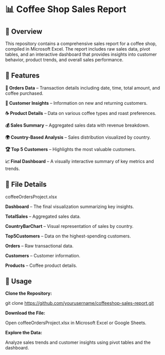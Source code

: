 # 📊 Coffee Shop Sales Report

## 📝 Overview

This repository contains a comprehensive sales report for a coffee shop, compiled in Microsoft Excel. The report includes raw sales data, pivot tables, and an interactive dashboard that provides insights into customer behavior, product trends, and overall sales performance.

## 📌 Features

**📅 Orders Data** – Transaction details including date, time, total amount, and coffee purchased.

**👥 Customer Insights** – Information on new and returning customers.

**☕ Product Details** – Data on various coffee types and roast preferences.

**💰 Sales Summary** – Aggregated sales data with revenue breakdown.

**🌍 Country-Based Analysis** – Sales distribution visualized by country.

**🏆 Top 5 Customers** – Highlights the most valuable customers.

**📈 Final Dashboard** – A visually interactive summary of key metrics and trends.

## 📂 File Details

coffeeOrdersProject.xlsx

**Dashboard** – The final visualization summarizing key insights.

**TotalSales** – Aggregated sales data.

**CountryBarChart** – Visual representation of sales by country.

**Top5Customers** – Data on the highest-spending customers.

**Orders** – Raw transactional data.

**Customers** – Customer information.

**Products** – Coffee product details.

## 🚀 Usage

**Clone the Repository:**

git clone https://github.com/yourusername/coffeeshop-sales-report.git

**Download the File:**

Open coffeeOrdersProject.xlsx in Microsoft Excel or Google Sheets.

**Explore the Data:**

Analyze sales trends and customer insights using pivot tables and the dashboard.

